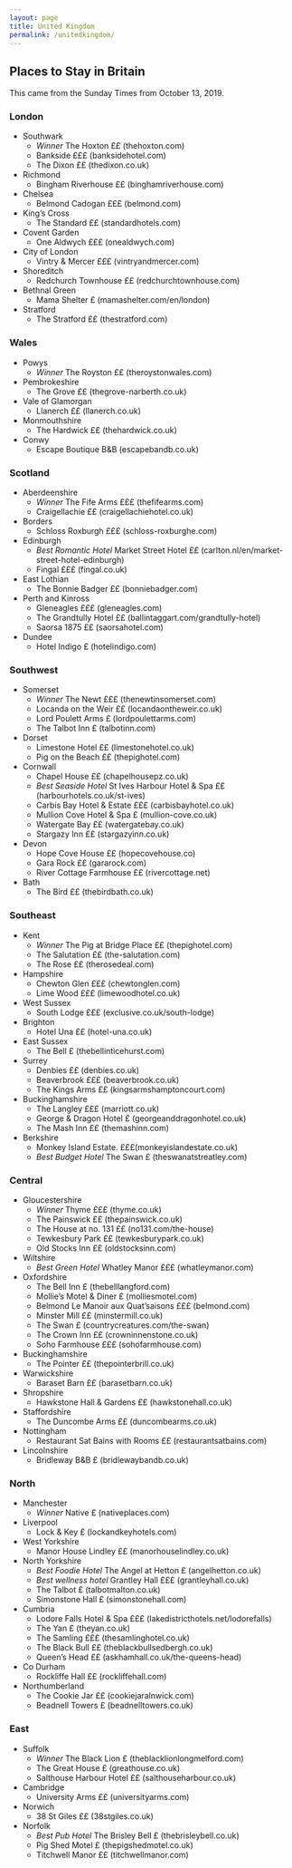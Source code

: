 ```yaml
---
layout: page
title: United Kingdom
permalink: /unitedkingdom/
---
```


## Places to Stay in Britain

This came from the Sunday Times from October 13, 2019.

### London

* Southwark
  * *Winner* The Hoxton ££ (thehoxton.com)
  * Bankside £££ (banksidehotel.com)
  * The Dixon ££ (thedixon.co.uk)
* Richmond
  * Bingham Riverhouse ££ (binghamriverhouse.com)
* Chelsea
  * Belmond Cadogan £££ (belmond.com)
* King’s Cross
  * The Standard ££ (standardhotels.com)
* Covent Garden
  * One Aldwych £££ (onealdwych.com)
* City of London
  * Vintry & Mercer £££ (vintryandmercer.com)
* Shoreditch
  * Redchurch Townhouse ££ (redchurchtownhouse.com)
* Bethnal Green
  * Mama Shelter £ (mamashelter.com/en/london)
* Stratford
  * The Stratford ££ (thestratford.com)

### Wales

* Powys
  * *Winner* The Royston ££ (theroystonwales.com)
* Pembrokeshire
  * The Grove ££ (thegrove-narberth.co.uk)
* Vale of Glamorgan
  * Llanerch ££ (llanerch.co.uk)
* Monmouthshire
  * The Hardwick ££ (thehardwick.co.uk)
* Conwy
  * Escape Boutique B&B (escapebandb.co.uk)

### Scotland

* Aberdeenshire
  * *Winner* The Fife Arms £££ (thefifearms.com)
  * Craigellachie ££ (craigellachiehotel.co.uk)
* Borders
  * Schloss Roxburgh £££ (schloss-roxburghe.com)
* Edinburgh
  * *Best Romantic Hotel* Market Street Hotel ££ (carlton.nl/en/market-street-hotel-edinburgh)
  * Fingal £££ (fingal.co.uk)
* East Lothian
  * The Bonnie Badger ££ (bonniebadger.com)
* Perth and Kinross
  * Gleneagles £££ (gleneagles.com)
  * The Grandtully Hotel ££ (ballintaggart.com/grandtully-hotel)
  * Saorsa 1875 ££ (saorsahotel.com)
* Dundee
  * Hotel Indigo £ (hotelindigo.com)

### Southwest

* Somerset
  * *Winner* The Newt £££ (thenewtinsomerset.com)
  * Locanda on the Weir ££ (locandaontheweir.co.uk)
  * Lord Poulett Arms £ (lordpoulettarms.com)
  * The Talbot Inn £ (talbotinn.com)
* Dorset
  * Limestone Hotel ££ (limestonehotel.co.uk)
  * Pig on the Beach ££ (thepighotel.com)
* Cornwall
  * Chapel House ££ (chapelhousepz.co.uk)
  * *Best Seaside Hotel* St Ives Harbour Hotel & Spa ££ (harbourhotels.co.uk/st-ives)
  * Carbis Bay Hotel & Estate £££ (carbisbayhotel.co.uk)
  * Mullion Cove Hotel & Spa £ (mullion-cove.co.uk)
  * Watergate Bay ££ (watergatebay.co.uk)
  * Stargazy Inn ££ (stargazyinn.co.uk)
* Devon
  * Hope Cove House ££ (hopecovehouse.co)
  * Gara Rock ££ (gararock.com)
  * River Cottage Farmhouse ££ (rivercottage.net)
* Bath
  * The Bird ££ (thebirdbath.co.uk)

### Southeast

* Kent
  * *Winner* The Pig at Bridge Place ££ (thepighotel.com)
  * The Salutation ££ (the-salutation.com)
  * The Rose ££ (therosedeal.com)
* Hampshire
  * Chewton Glen £££ (chewtonglen.com)
  * Lime Wood £££ (limewoodhotel.co.uk)
* West Sussex
  * South Lodge £££ (exclusive.co.uk/south-lodge)
* Brighton
  * Hotel Una ££ (hotel-una.co.uk)
* East Sussex
  * The Bell £ (thebellinticehurst.com)
* Surrey
  * Denbies ££ (denbies.co.uk)
  * Beaverbrook £££ (beaverbrook.co.uk)
  * The Kings Arms ££ (kingsarmshamptoncourt.com)
* Buckinghamshire
  * The Langley £££ (marriott.co.uk)
  * George & Dragon Hotel £ (georgeanddragonhotel.co.uk)
  * The Mash Inn ££ (themashinn.com)
* Berkshire
  * Monkey Island Estate. £££(monkeyislandestate.co.uk)
  * *Best Budget Hotel* The Swan £ (theswanatstreatley.com)

### Central

* Gloucestershire
  * *Winner* Thyme £££ (thyme.co.uk)
  * The Painswick ££ (thepainswick.co.uk)
  * The House at no. 131 ££ (no131.com/the-house)
  * Tewkesbury Park ££ (tewkesburypark.co.uk)
  * Old Stocks Inn ££ (oldstocksinn.com)
* Wiltshire
  * *Best Green Hotel* Whatley Manor £££ (whatleymanor.com)
* Oxfordshire
  * The Bell Inn £ (thebelllangford.com)
  * Mollie’s Motel & Diner £ (molliesmotel.com)
  * Belmond Le Manoir aux Quat’saisons £££ (belmond.com)
  * Minster Mill ££ (minstermill.co.uk)
  * The Swan £ (countrycreatures.com/the-swan)
  * The Crown Inn ££ (crowninnenstone.co.uk)
  * Soho Farmhouse £££ (sohofarmhouse.com)
* Buckinghamshire
  * The Pointer ££ (thepointerbrill.co.uk)
* Warwickshire
  * Baraset Barn ££ (barasetbarn.co.uk)
* Shropshire
  * Hawkstone Hall & Gardens ££ (hawkstonehall.co.uk)
* Staffordshire
  * The Duncombe Arms ££ (duncombearms.co.uk)
* Nottingham
  * Restaurant Sat Bains with Rooms ££ (restaurantsatbains.com)
* Lincolnshire
  * Bridleway B&B £ (bridlewaybandb.co.uk)

### North

* Manchester
  * *Winner* Native £ (nativeplaces.com)
* Liverpool
  * Lock & Key £ (lockandkeyhotels.com)
* West Yorkshire
  * Manor House Lindley ££ (manorhouselindley.co.uk)
* North Yorkshire
  * *Best Foodie Hotel* The Angel at Hetton £ (angelhetton.co.uk)
  * *Best wellness hotel* Grantley Hall £££ (grantleyhall.co.uk)
  * The Talbot £ (talbotmalton.co.uk)
  * Simonstone Hall £ (simonstonehall.com)
* Cumbria
  * Lodore Falls Hotel & Spa £££ (lakedistricthotels.net/lodorefalls)
  * The Yan £ (theyan.co.uk)
  * The Samling £££ (thesamlinghotel.co.uk)
  * The Black Bull ££ (theblackbullsedbergh.co.uk)
  * Queen’s Head ££ (askhamhall.co.uk/the-queens-head)
* Co Durham
  * Rockliffe Hall ££ (rockliffehall.com)
* Northumberland
  * The Cookie Jar ££ (cookiejaralnwick.com)
  * Beadnell Towers £ (beadnelltowers.co.uk)

### East

* Suffolk
  * *Winner* The Black Lion £ (theblacklionlongmelford.com)
  * The Great House £ (greathouse.co.uk)
  * Salthouse Harbour Hotel ££ (salthouseharbour.co.uk)
* Cambridge
  * University Arms ££ (universityarms.com)
* Norwich
  * 38 St Giles ££ (38stgiles.co.uk)
* Norfolk
  * *Best Pub Hotel* The Brisley Bell £ (thebrisleybell.co.uk)
  * Pig Shed Motel £ (thepigshedmotel.co.uk)
  * Titchwell Manor ££ (titchwellmanor.com)
